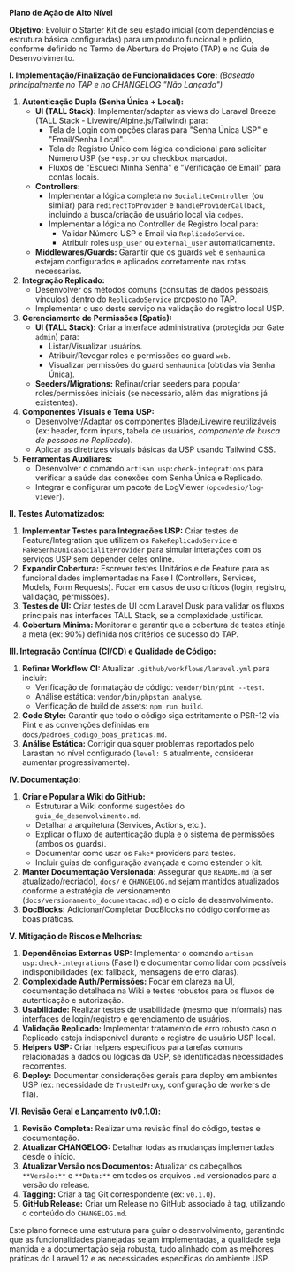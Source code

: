 **Plano de Ação de Alto Nível**

**Objetivo:** Evoluir o Starter Kit de seu estado inicial (com dependências e estrutura básica configuradas) para um produto funcional e polido, conforme definido no Termo de Abertura do Projeto (TAP) e no Guia de Desenvolvimento.

**I. Implementação/Finalização de Funcionalidades Core:**
*(Baseado principalmente no TAP e no CHANGELOG "Não Lançado")*

1.  **Autenticação Dupla (Senha Única + Local):**
    *   **UI (TALL Stack):** Implementar/adaptar as views do Laravel Breeze (TALL Stack - Livewire/Alpine.js/Tailwind) para:
        *   Tela de Login com opções claras para "Senha Única USP" e "Email/Senha Local".
        *   Tela de Registro Único com lógica condicional para solicitar Número USP (se `*usp.br` ou checkbox marcado).
        *   Fluxos de "Esqueci Minha Senha" e "Verificação de Email" para contas locais.
    *   **Controllers:**
        *   Implementar a lógica completa no `SocialiteController` (ou similar) para `redirectToProvider` e `handleProviderCallback`, incluindo a busca/criação de usuário local via `codpes`.
        *   Implementar a lógica no Controller de Registro local para:
            *   Validar Número USP e Email via `ReplicadoService`.
            *   Atribuir roles `usp_user` ou `external_user` automaticamente.
    *   **Middlewares/Guards:** Garantir que os guards `web` e `senhaunica` estejam configurados e aplicados corretamente nas rotas necessárias.
2.  **Integração Replicado:**
    *   Desenvolver os métodos comuns (consultas de dados pessoais, vínculos) dentro do `ReplicadoService` proposto no TAP.
    *   Implementar o uso deste serviço na validação do registro local USP.
3.  **Gerenciamento de Permissões (Spatie):**
    *   **UI (TALL Stack):** Criar a interface administrativa (protegida por Gate `admin`) para:
        *   Listar/Visualizar usuários.
        *   Atribuir/Revogar roles e permissões do guard `web`.
        *   Visualizar permissões do guard `senhaunica` (obtidas via Senha Única).
    *   **Seeders/Migrations:** Refinar/criar seeders para popular roles/permissões iniciais (se necessário, além das migrations já existentes).
4.  **Componentes Visuais e Tema USP:**
    *   Desenvolver/Adaptar os componentes Blade/Livewire reutilizáveis (ex: header, form inputs, tabela de usuários, *componente de busca de pessoas no Replicado*).
    *   Aplicar as diretrizes visuais básicas da USP usando Tailwind CSS.
5.  **Ferramentas Auxiliares:**
    *   Desenvolver o comando `artisan usp:check-integrations` para verificar a saúde das conexões com Senha Única e Replicado.
    *   Integrar e configurar um pacote de LogViewer (`opcodesio/log-viewer`).

**II. Testes Automatizados:**

1.  **Implementar Testes para Integrações USP:** Criar testes de Feature/Integration que utilizem os `FakeReplicadoService` e `FakeSenhaUnicaSocialiteProvider` para simular interações com os serviços USP sem depender deles online.
2.  **Expandir Cobertura:** Escrever testes Unitários e de Feature para as funcionalidades implementadas na Fase I (Controllers, Services, Models, Form Requests). Focar em casos de uso críticos (login, registro, validação, permissões).
3.  **Testes de UI:** Criar testes de UI com Laravel Dusk para validar os fluxos principais nas interfaces TALL Stack, se a complexidade justificar.
4.  **Cobertura Mínima:** Monitorar e garantir que a cobertura de testes atinja a meta (ex: 90%) definida nos critérios de sucesso do TAP.

**III. Integração Contínua (CI/CD) e Qualidade de Código:**

1.  **Refinar Workflow CI:** Atualizar `.github/workflows/laravel.yml` para incluir:
    *   Verificação de formatação de código: `vendor/bin/pint --test`.
    *   Análise estática: `vendor/bin/phpstan analyse`.
    *   Verificação de build de assets: `npm run build`.
2.  **Code Style:** Garantir que todo o código siga estritamente o PSR-12 via Pint e as convenções definidas em `docs/padroes_codigo_boas_praticas.md`.
3.  **Análise Estática:** Corrigir quaisquer problemas reportados pelo Larastan no nível configurado (`level: 5` atualmente, considerar aumentar progressivamente).

**IV. Documentação:**

1.  **Criar e Popular a Wiki do GitHub:**
    *   Estruturar a Wiki conforme sugestões do `guia_de_desenvolvimento.md`.
    *   Detalhar a arquitetura (Services, Actions, etc.).
    *   Explicar o fluxo de autenticação dupla e o sistema de permissões (ambos os guards).
    *   Documentar como usar os `Fake*` providers para testes.
    *   Incluir guias de configuração avançada e como estender o kit.
2.  **Manter Documentação Versionada:** Assegurar que `README.md` (a ser atualizado/recriado), `docs/` e `CHANGELOG.md` sejam mantidos atualizados conforme a estratégia de versionamento (`docs/versionamento_documentacao.md`) e o ciclo de desenvolvimento.
3.  **DocBlocks:** Adicionar/Completar DocBlocks no código conforme as boas práticas.

**V. Mitigação de Riscos e Melhorias:**

1.  **Dependências Externas USP:** Implementar o comando `artisan usp:check-integrations` (Fase I) e documentar como lidar com possíveis indisponibilidades (ex: fallback, mensagens de erro claras).
2.  **Complexidade Auth/Permissões:** Focar em clareza na UI, documentação detalhada na Wiki e testes robustos para os fluxos de autenticação e autorização.
3.  **Usabilidade:** Realizar testes de usabilidade (mesmo que informais) nas interfaces de login/registro e gerenciamento de usuários.
4.  **Validação Replicado:** Implementar tratamento de erro robusto caso o Replicado esteja indisponível durante o registro de usuário USP local.
5.  **Helpers USP:** Criar helpers específicos para tarefas comuns relacionadas a dados ou lógicas da USP, se identificadas necessidades recorrentes.
6.  **Deploy:** Documentar considerações gerais para deploy em ambientes USP (ex: necessidade de `TrustedProxy`, configuração de workers de fila).

**VI. Revisão Geral e Lançamento (v0.1.0):**

1.  **Revisão Completa:** Realizar uma revisão final do código, testes e documentação.
2.  **Atualizar CHANGELOG:** Detalhar todas as mudanças implementadas desde o início.
3.  **Atualizar Versão nos Documentos:** Atualizar os cabeçalhos `**Versão:**` e `**Data:**` em todos os arquivos `.md` versionados para a versão do release.
4.  **Tagging:** Criar a tag Git correspondente (ex: `v0.1.0`).
5.  **GitHub Release:** Criar um Release no GitHub associado à tag, utilizando o conteúdo do `CHANGELOG.md`.

Este plano fornece uma estrutura para guiar o desenvolvimento, garantindo que as funcionalidades planejadas sejam implementadas, a qualidade seja mantida e a documentação seja robusta, tudo alinhado com as melhores práticas do Laravel 12 e as necessidades específicas do ambiente USP.
